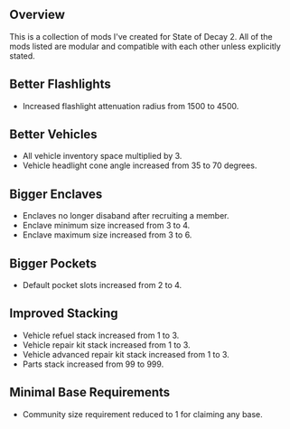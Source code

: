 ## Overview
This is a collection of mods I've created for State of Decay 2. All of the mods listed are modular and compatible with each other unless explicitly stated.

## Better Flashlights
- Increased flashlight attenuation radius from 1500 to 4500.

## Better Vehicles
- All vehicle inventory space multiplied by 3.
- Vehicle headlight cone angle increased from 35 to 70 degrees.

## Bigger Enclaves
- Enclaves no longer disaband after recruiting a member.
- Enclave minimum size increased from 3 to 4.
- Enclave maximum size increased from 3 to 6.

## Bigger Pockets
- Default pocket slots increased from 2 to 4.

## Improved Stacking
- Vehicle refuel stack increased from 1 to 3.
- Vehicle repair kit stack increased from 1 to 3.
- Vehicle advanced repair kit stack increased from 1 to 3.
- Parts stack increased from 99 to 999.

## Minimal Base Requirements
- Community size requirement reduced to 1 for claiming any base.
